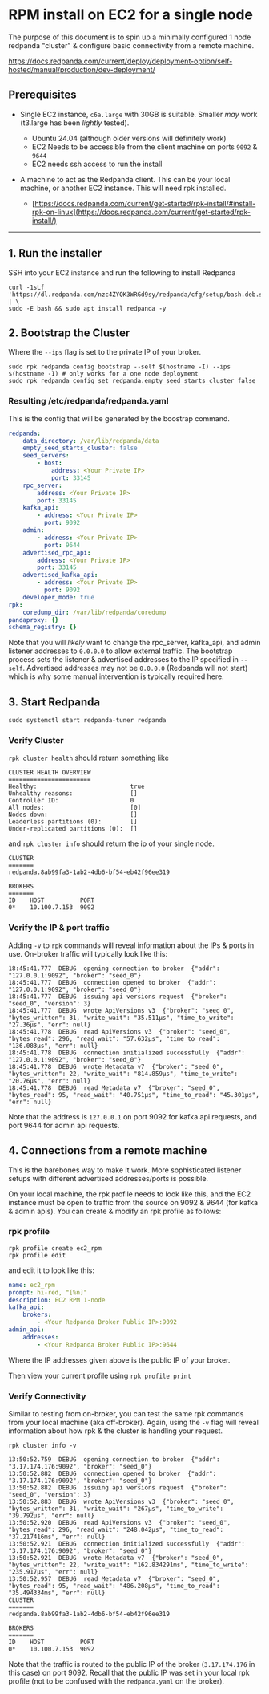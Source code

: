# RPM install on EC2 for a single node

The purpose of this document is to spin up a minimally configured 1 node redpanda "cluster" & configure basic connectivity from a remote machine.


https://docs.redpanda.com/current/deploy/deployment-option/self-hosted/manual/production/dev-deployment/


## Prerequisites

* Single EC2 instance, `c6a.large` with 30GB is suitable.  Smaller _may_ work (t3.large has been _lightly_ tested).
  * Ubuntu 24.04 (although older versions will definitely work)
  * EC2 Needs to be accessible from the client machine on ports `9092` & `9644`
  * EC2 needs ssh access to run the install

* A machine to act as the Redpanda client.  This can be your local machine, or another EC2 instance.  This will need rpk installed.
  * [https://docs.redpanda.com/current/get-started/rpk-install/#install-rpk-on-linux](https://docs.redpanda.com/current/get-started/rpk-install/)


---

## 1.  Run the installer

SSH into your EC2 instance and run the following to install Redpanda

```console
curl -1sLf 'https://dl.redpanda.com/nzc4ZYQK3WRGd9sy/redpanda/cfg/setup/bash.deb.sh' | \
sudo -E bash && sudo apt install redpanda -y
```


## 2.  Bootstrap the Cluster

Where the `--ips` flag is set to the private IP of your broker.

```console
sudo rpk redpanda config bootstrap --self $(hostname -I) --ips $(hostname -I) # only works for a one node deployment
sudo rpk redpanda config set redpanda.empty_seed_starts_cluster false
```

### Resulting /etc/redpanda/redpanda.yaml

This is the config that will be generated by the boostrap command.

```yaml
redpanda:
    data_directory: /var/lib/redpanda/data
    empty_seed_starts_cluster: false
    seed_servers:
        - host:
            address: <Your Private IP>
            port: 33145
    rpc_server:
        address: <Your Private IP>
        port: 33145
    kafka_api:
        - address: <Your Private IP>
          port: 9092
    admin:
        - address: <Your Private IP>
          port: 9644
    advertised_rpc_api:
        address: <Your Private IP>
        port: 33145
    advertised_kafka_api:
        - address: <Your Private IP>
          port: 9092
    developer_mode: true
rpk:
    coredump_dir: /var/lib/redpanda/coredump
pandaproxy: {}
schema_registry: {}
```

Note that you will _likely_ want to change the rpc_server, kafka_api, and admin listener addresses to `0.0.0.0` to allow external traffic.   The bootstrap process sets the listener & advertised addresses to the IP specified in `--self`.   Advertised addresses may not be `0.0.0.0` (Redpanda will not start) which is why some manual intervention is typically required here.


## 3.  Start Redpanda


```console
sudo systemctl start redpanda-tuner redpanda
```

### Verify Cluster

`rpk cluster health` should return something like

```logtalk
CLUSTER HEALTH OVERVIEW
=======================
Healthy:                          true
Unhealthy reasons:                []
Controller ID:                    0
All nodes:                        [0]
Nodes down:                       []
Leaderless partitions (0):        []
Under-replicated partitions (0):  []
```

and `rpk cluster info` should return the ip of your single node.

```logtalk
CLUSTER
=======
redpanda.8ab99fa3-1ab2-4db6-bf54-eb42f96ee319

BROKERS
=======
ID    HOST          PORT
0*    10.100.7.153  9092
```

### Verify the IP & port traffic

Adding `-v` to `rpk` commands will reveal information about the IPs & ports in use.   On-broker traffic will typically look like this:

```logtalk
18:45:41.777  DEBUG  opening connection to broker  {"addr": "127.0.0.1:9092", "broker": "seed_0"}
18:45:41.777  DEBUG  connection opened to broker  {"addr": "127.0.0.1:9092", "broker": "seed_0"}
18:45:41.777  DEBUG  issuing api versions request  {"broker": "seed_0", "version": 3}
18:45:41.777  DEBUG  wrote ApiVersions v3  {"broker": "seed_0", "bytes_written": 31, "write_wait": "35.511µs", "time_to_write": "27.36µs", "err": null}
18:45:41.778  DEBUG  read ApiVersions v3  {"broker": "seed_0", "bytes_read": 296, "read_wait": "57.632µs", "time_to_read": "136.083µs", "err": null}
18:45:41.778  DEBUG  connection initialized successfully  {"addr": "127.0.0.1:9092", "broker": "seed_0"}
18:45:41.778  DEBUG  wrote Metadata v7  {"broker": "seed_0", "bytes_written": 22, "write_wait": "814.859µs", "time_to_write": "20.76µs", "err": null}
18:45:41.778  DEBUG  read Metadata v7  {"broker": "seed_0", "bytes_read": 95, "read_wait": "40.751µs", "time_to_read": "45.301µs", "err": null}
```

Note that the address is `127.0.0.1` on port 9092 for kafka api requests, and port 9644 for admin api requests.



## 4.  Connections from a remote machine

This is the barebones way to make it work.  More sophisticated listener setups with different advertised addresses/ports is possible.

On your local machine, the rpk profile needs to look like this, and the EC2 instance must be open to traffic from the source on 9092 & 9644 (for kafka & admin apis).  You can create & modify an rpk profile as follows:

### rpk profile

```console
rpk profile create ec2_rpm
rpk profile edit
```

and edit it to look like this:

```yaml
name: ec2_rpm
prompt: hi-red, "[%n]"
description: EC2 RPM 1-node
kafka_api:
    brokers:
        - <Your Redpanda Broker Public IP>:9092
admin_api:
    addresses:
        - <Your Redpanda Broker Public IP>:9644
```

Where the IP addresses given above is the public IP of your broker. 

Then view your current profile using `rpk profile print`


### Verify Connectivity

Similar to testing from on-broker, you can test the same rpk commands from your local machine (aka off-broker).  Again, using the `-v` flag will reveal information about how rpk & the cluster is handling your request.


`rpk cluster info -v`

```logtalk
13:50:52.759  DEBUG  opening connection to broker  {"addr": "3.17.174.176:9092", "broker": "seed_0"}
13:50:52.882  DEBUG  connection opened to broker  {"addr": "3.17.174.176:9092", "broker": "seed_0"}
13:50:52.882  DEBUG  issuing api versions request  {"broker": "seed_0", "version": 3}
13:50:52.883  DEBUG  wrote ApiVersions v3  {"broker": "seed_0", "bytes_written": 31, "write_wait": "267µs", "time_to_write": "39.792µs", "err": null}
13:50:52.920  DEBUG  read ApiVersions v3  {"broker": "seed_0", "bytes_read": 296, "read_wait": "248.042µs", "time_to_read": "37.217416ms", "err": null}
13:50:52.921  DEBUG  connection initialized successfully  {"addr": "3.17.174.176:9092", "broker": "seed_0"}
13:50:52.921  DEBUG  wrote Metadata v7  {"broker": "seed_0", "bytes_written": 22, "write_wait": "162.834291ms", "time_to_write": "235.917µs", "err": null}
13:50:52.957  DEBUG  read Metadata v7  {"broker": "seed_0", "bytes_read": 95, "read_wait": "486.208µs", "time_to_read": "35.494334ms", "err": null}
CLUSTER
=======
redpanda.8ab99fa3-1ab2-4db6-bf54-eb42f96ee319

BROKERS
=======
ID    HOST          PORT
0*    10.100.7.153  9092
```

Note that the traffic is routed to the public IP of the broker (`3.17.174.176` in this case) on port 9092.  Recall that the public IP was set in your local rpk profile (not to be confused with the `redpanda.yaml` on the broker).







